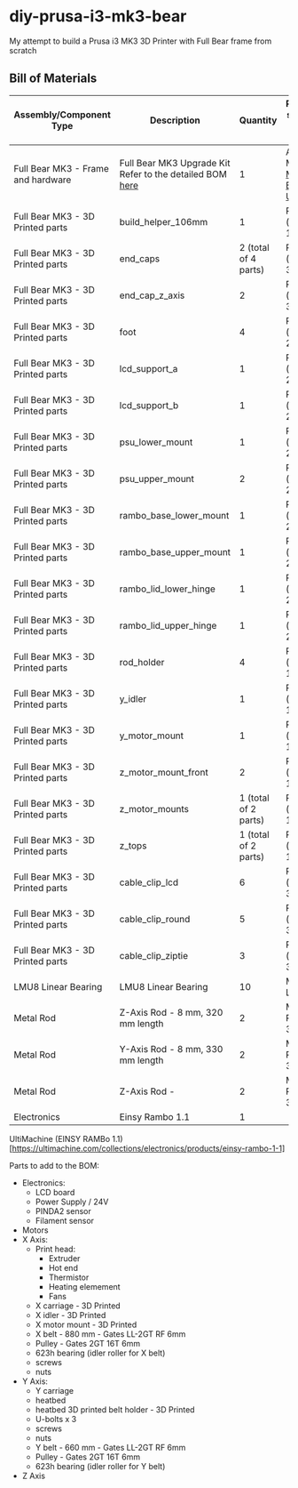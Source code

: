 # diy-prusa-i3-mk3-bear
My attempt to build a Prusa i3 MK3 3D Printer with Full Bear frame from scratch

## Bill of Materials
Assembly/Component Type            | Description                       | Quantity | Possible sources and notes 
---------------------------------- | --------------------------------- | -------- | --------------------------
Full Bear MK3 - Frame and hardware | Full Bear MK3 Upgrade Kit<br>Refer to the detailed BOM [here](https://github.com/gregsaun/prusa_i3_bear_upgrade/blob/master/full_upgrade/for_mk3/manual/bom.md) | 1 | ALL3D Makers [MK3 Bear Upgrade](https://all3dmakers.com/collections/bear-upgrade-kit/products/mk3-bear-upgrade)
Full Bear MK3 - 3D Printed parts   | build_helper_106mm                | 1        | Print (priority 1)
Full Bear MK3 - 3D Printed parts   | end_caps                          | 2 (total of 4 parts) | Print (priority 3)
Full Bear MK3 - 3D Printed parts   | end_cap_z_axis                    | 2        | Print (priority 3)
Full Bear MK3 - 3D Printed parts   | foot                              | 4        | Print (priority 2)
Full Bear MK3 - 3D Printed parts   | lcd_support_a                     | 1        | Print (priority 2)
Full Bear MK3 - 3D Printed parts   | lcd_support_b                     | 1        | Print (priority 2)
Full Bear MK3 - 3D Printed parts   | psu_lower_mount                   | 1        | Print (priority 2)
Full Bear MK3 - 3D Printed parts   | psu_upper_mount                   | 2        | Print (priority 2)
Full Bear MK3 - 3D Printed parts   | rambo_base_lower_mount            | 1        | Print (priority 2)
Full Bear MK3 - 3D Printed parts   | rambo_base_upper_mount            | 1        | Print (priority 2)
Full Bear MK3 - 3D Printed parts   | rambo_lid_lower_hinge             | 1        | Print (priority 2)
Full Bear MK3 - 3D Printed parts   | rambo_lid_upper_hinge             | 1        | Print (priority 2)
Full Bear MK3 - 3D Printed parts   | rod_holder                        | 4        | Print (priority 1)
Full Bear MK3 - 3D Printed parts   | y_idler                           | 1        | Print (priority 1)
Full Bear MK3 - 3D Printed parts   | y_motor_mount                     | 1        | Print (priority 1)
Full Bear MK3 - 3D Printed parts   | z_motor_mount_front               | 2        | Print (priority 1)
Full Bear MK3 - 3D Printed parts   | z_motor_mounts                    | 1 (total of 2 parts) | Print (priority 1)
Full Bear MK3 - 3D Printed parts   | z_tops                            | 1 (total of 2 parts) | Print (priority 1)
Full Bear MK3 - 3D Printed parts   | cable_clip_lcd                    | 6        | Print (priority 3)
Full Bear MK3 - 3D Printed parts   | cable_clip_round                  | 5        | Print (priority 3)
Full Bear MK3 - 3D Printed parts   | cable_clip_ziptie                 | 3        | Print (priority 3)
LMU8 Linear Bearing                | LMU8 Linear Bearing               | 10       | Misumi LMU8
Metal Rod                          | Z-Axis Rod - 8 mm, 320 mm length  | 2        | Misumi PSFJ8-320
Metal Rod                          | Y-Axis Rod - 8 mm, 330 mm length  | 2        | Misumi PSFJ8-330
Metal Rod                          | Z-Axis Rod -                      | 2        | Misumi PSFJ8-370
Electronics                        | Einsy Rambo 1.1                   | 1        | 
UltiMachine (EINSY RAMBo 1.1)[https://ultimachine.com/collections/electronics/products/einsy-rambo-1-1]

Parts to add to the BOM:
* Electronics:
  * LCD board
  * Power Supply / 24V
  * PINDA2 sensor
  * Filament sensor
* Motors
* X Axis:
  * Print head:
    * Extruder
    * Hot end
    * Thermistor
    * Heating elemement
    * Fans
  * X carriage - 3D Printed
  * X idler - 3D Printed
  * X motor mount - 3D Printed
  * X belt - 880 mm - Gates LL-2GT RF 6mm
  * Pulley - Gates 2GT 16T 6mm
  * 623h bearing (idler roller for X belt)
  * screws
  * nuts
* Y Axis:
  * Y carriage
  * heatbed
  * heatbed 3D printed belt holder - 3D Printed
  * U-bolts x 3
  * screws
  * nuts
  * Y belt - 660 mm - Gates LL-2GT RF 6mm
  * Pulley - Gates 2GT 16T 6mm
  * 623h bearing (idler roller for Y belt)
* Z Axis


